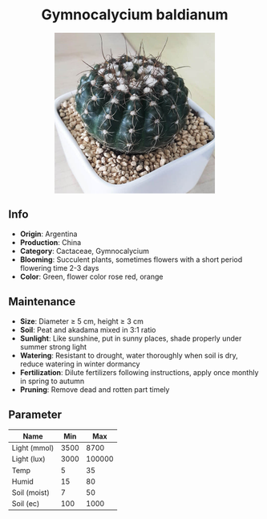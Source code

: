 <h1 align='center'>Gymnocalycium baldianum</h1>
<p align="center">
    <img 
        align='center'
        width='320'
        src="../images/gymnocalycium baldianum.png" 
        alt='Gymnocalycium baldianum' />
</p>

## Info

 - **Origin**: Argentina
 - **Production**: China
 - **Category**: Cactaceae, Gymnocalycium
 - **Blooming**: Succulent plants, sometimes flowers with a short period flowering time 2-3 days
 - **Color**: Green, flower color rose red, orange

## Maintenance

 - **Size**: Diameter ≥ 5 cm, height ≥ 3 cm
 - **Soil**: Peat and akadama mixed in 3:1 ratio
 - **Sunlight**: Like sunshine, put in sunny places, shade properly under summer strong light
 - **Watering**: Resistant to drought, water thoroughly when soil is dry, reduce watering in winter dormancy
 - **Fertilization**: Dilute fertilizers following instructions, apply once monthly in spring to autumn
 - **Pruning**: Remove dead and rotten part timely

## Parameter

| Name         | Min  | Max   |
|--------------|------|-------|
| Light (mmol) | 3500 | 8700  |
| Light (lux)  | 3000 | 100000 |
| Temp         | 5    | 35    |
| Humid        | 15   | 80    |
| Soil (moist) | 7   | 50    |
| Soil (ec)    | 100  | 1000  |